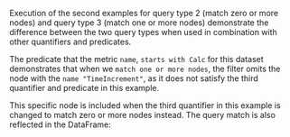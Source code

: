 Execution of the second examples for query type 2 (match zero or more nodes) and query type 3 (match one or more nodes) demonstrate the difference between the two query types when used in combination with other quantifiers and predicates. 

The predicate that the metric `name`, `starts with Calc` for this dataset demonstrates that when we `match one or more nodes`, the filter omits the node with the `name "TimeIncrement"`, as it does not satisfy the third quantifier and predicate in this example. 

This specific node is included when the third quantifier in this example is changed to match zero or more nodes instead. The query match is also reflected in the DataFrame: 
